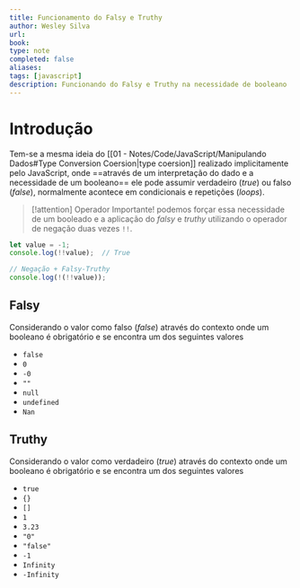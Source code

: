 ```yaml
---
title: Funcionamento do Falsy e Truthy
author: Wesley Silva
url:
book:
type: note
completed: false
aliases:
tags: [javascript]
description: Funcionando do Falsy e Truthy na necessidade de booleano
---
```

# Introdução
Tem-se a mesma ideia do [[01 - Notes/Code/JavaScript/Manipulando Dados#Type Conversion Coersion|type coersion]] realizado implicitamente pelo JavaScript, onde ==através de um interpretação do dado e a necessidade de um booleano== ele pode assumir verdadeiro (*true*) ou falso (*false*), normalmente acontece em condicionais e repetições (*loops*).

>[!attention] Operador Importante!
>podemos forçar essa necessidade de um booleado e a aplicação do _falsy_ e _truthy_ utilizando o operador de negação duas vezes `!!`.

```js
let value = -1;
console.log(!!value);  // True

// Negação + Falsy-Truthy
console.log(!(!!value));
```

## Falsy
Considerando o valor como falso (*false*) através do contexto onde um booleano é obrigatório e se encontra um dos seguintes valores
- `false`
- `0`
- `-0`
- `""`
- `null`
- `undefined`
- `Nan`

## Truthy
Considerando o valor como verdadeiro (*true*) através do contexto onde um booleano é obrigatório e se encontra um dos seguintes valores
- `true`
- `{}`
- `[]`
- `1`
- `3.23`
- `"0"`
- `"false"`
- `-1`
- `Infinity`
- `-Infinity`